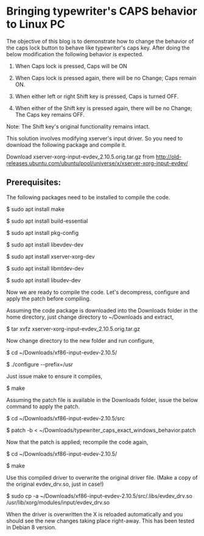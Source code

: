 # Bringing typewriter's CAPS behavior to Linux PC

The objective of this blog is to demonstrate how to change the behavior of the caps lock button to behave like typewriter's caps key. After doing the below modification the following behavior is expected.

1. When Caps lock is pressed, Caps will be ON

2. When Caps lock is pressed again, there will be no Change; Caps remain ON.

3. When either left or right Shift key is pressed, Caps is turned OFF.

4. When either of the Shift key is pressed again, there will be no Change; The Caps key remains OFF.

Note: The Shift key's original functionality remains intact.


This solution involves modifying xserver's input driver. So you need to download the following package and compile it.

Download xserver-xorg-input-evdev_2.10.5.orig.tar.gz from http://old-releases.ubuntu.com/ubuntu/pool/universe/x/xserver-xorg-input-evdev/

## Prerequisites:

The following packages need to be installed to compile the code.

$ sudo apt install make

$ sudo apt install build-essential

$ sudo apt install pkg-config

$ sudo apt install libevdev-dev

$ sudo apt install xserver-xorg-dev

$ sudo apt install libmtdev-dev

$ sudo apt install libudev-dev


Now we are ready to compile the code. Let's decompress, configure and apply the patch before compiling.

Assuming the code package is downloaded into the Downloads folder in the home directory, just change directory to ~/Downloads and extract,

$ tar xvfz xserver-xorg-input-evdev_2.10.5.orig.tar.gz

Now change directory to the new folder and run configure,


$ cd ~/Downloads/xf86-input-evdev-2.10.5/

$ ./configure --prefix=/usr

Just issue make to ensure it compiles,

$ make

Assuming the patch file is available in the Downloads folder, issue the below command to apply the patch. 

$ cd ~/Downloads/xf86-input-evdev-2.10.5/src

$ patch -b < ~/Downloads/typewriter_caps_exact_windows_behavior.patch

Now that the patch is applied; recompile the code again,

$ cd ~/Downloads/xf86-input-evdev-2.10.5/

$ make

Use this compiled driver to overwrite the original driver file. (Make a copy of the original evdev_drv.so, just in case!)

$ sudo cp -a ~/Downloads/xf86-input-evdev-2.10.5/src/.libs/evdev_drv.so /usr/lib/xorg/modules/input/evdev_drv.so

When the driver is overwritten the X is reloaded automatically and you should see the new changes taking place right-away. This has been tested in Debian 8 version.
